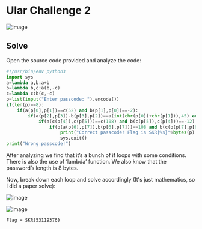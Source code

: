 # Ular Challenge 2 
![image](https://github.com/user-attachments/assets/289c63a6-7e6e-40e6-9750-94fc6faa2b7a)

## Solve
Open the source code provided and analyze the code:
```Python
#!/usr/bin/env python3
import sys
a=lambda a,b:a+b
b=lambda b,c:a(b,-c)
c=lambda c:b(c,-c)
p=list(input("Enter passcode: ").encode())
if(len(p)==8):
	if(a(p[0],p[1])==c(52) and b(p[1],p[0])==-2):
		if(a(p[2],p[3])-b(p[3],p[2])==a(int(chr(p[0])+chr(p[1])),45) and c(p[2])+c(p[3])==b(-1141,-1337)):
			if(a(c(p[4]),c(p[5]))==c(108) and b(c(p[5]),c(p[4]))==-12):
				if(b(a(p[6],p[7]),b(p[6],p[7]))==108 and b(c(b(p[7],p[6])),a(p[7],p[6]))==-111):
					print("Correct passcode! Flag is SKR{%s}"%bytes(p).decode())
					sys.exit()
print("Wrong passcode!")
```
After analyzing we find that it’s a bunch of if loops with some conditions. There is also the use of ‘lambda’ function. We also know that the password’s length is 8 bytes. 

Now, break down each loop and solve accordingly (It's just mathematics, so I did a paper solve): 

![image](https://github.com/user-attachments/assets/6c5b540e-8221-4887-96e7-a8efdd55474c)

![image](https://github.com/user-attachments/assets/62925fbd-3e4d-4e1a-ad3e-88a504d09f21)

```
Flag = SKR{53119376}
```
